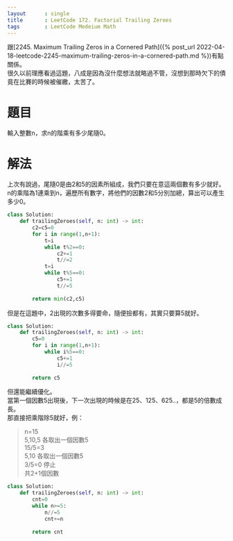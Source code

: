 ```yaml
---
layout      : single
title       : LeetCode 172. Factorial Trailing Zeroes
tags 		: LeetCode Medeium Math
---
```

跟[2245. Maximum Trailing Zeros in a Cornered Path]({% post_url 2022-04-18-leetcode-2245-maximum-trailing-zeros-in-a-cornered-path.md %})有點關係。  
很久以前理應看過這題，八成是因為沒什麼想法就略過不管，沒想到那時欠下的債竟在比賽的時候被催繳，太苦了。

# 題目
輸入整數n，求n的階乘有多少尾隨0。  

# 解法
上次有說過，尾隨0是由2和5的因素所組成，我們只要在意這兩個數有多少就好。  
n的乘階為1連乘到n，遍歷所有數字，將他們的因數2和5分別加總，算出可以產生多少0。

```python
class Solution:
    def trailingZeroes(self, n: int) -> int:
        c2=c5=0
        for i in range(1,n+1):
            t=i
            while t%2==0:
                c2+=1
                t//=2
            t=i
            while t%5==0:
                c5+=1
                t//=5
                
        return min(c2,c5)
```

但是在這題中，2出現的次數多得要命，隨便撿都有，其實只要算5就好。  

```python
class Solution:
    def trailingZeroes(self, n: int) -> int:
        c5=0
        for i in range(1,n+1):
            while i%5==0:
                c5+=1
                i//=5
                
        return c5
```

但還能繼續優化。  
當第一個因數5出現後，下一次出現的時候是在25、125、625..，都是5的倍數成長。  
那直接把乘階除5就好，例：  
> n=15  
> 5,10,5 各取出一個因數5  
> 15/5=3  
> 5,10 各取出一個因數5  
> 3/5=0 停止  
> 共2+1個因數  

```python
class Solution:
    def trailingZeroes(self, n: int) -> int:
        cnt=0
        while n>=5:
            n//=5
            cnt+=n
            
        return cnt
```